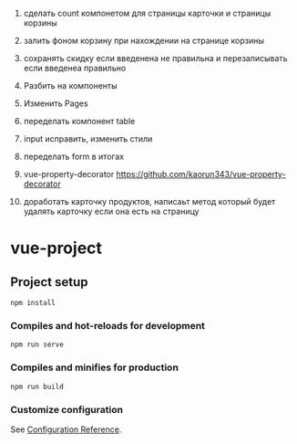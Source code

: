 1. сделать  count компонетом для страницы карточки и страницы корзины
2. залить фоном корзину при нахождении на странице корзины
3. сохранять скидку если введенена не правильна и перезаписывать если введенеа правильно
4. Разбить на компоненты
5. Изменить Pages
6. переделать компонент table
7. input исправить, изменить стили
8. переделать form в итогах
9. vue-property-decorator https://github.com/kaorun343/vue-property-decorator

10. доработать карточку продуктов, написаьт метод который будет удалять карточку если она есть на страницу
# vue-project

## Project setup
```
npm install
```

### Compiles and hot-reloads for development
```
npm run serve
```

### Compiles and minifies for production
```
npm run build
```

### Customize configuration
See [Configuration Reference](https://cli.vuejs.org/config/).
